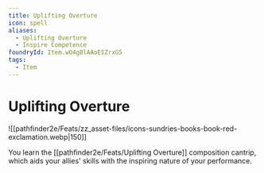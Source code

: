 ```yaml
---
title: Uplifting Overture
icon: spell
aliases:
  - Uplifting Overture
  - Inspire Competence
foundryId: Item.wO4gBlAAoEIZrxG5
tags:
  - Item
---
```


# Uplifting Overture
![[pathfinder2e/Feats/zz_asset-files/icons-sundries-books-book-red-exclamation.webp|150]]

You learn the [[pathfinder2e/Feats/Uplifting Overture]] composition cantrip, which aids your allies' skills with the inspiring nature of your performance.
